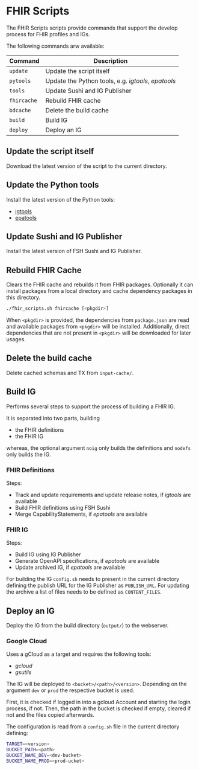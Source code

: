 # FHIR Scripts

The FHIR Scripts scripts provide commands that support the develop process for FHIR profiles and IGs.

The following commands arw available:

| Command     | Description                                         |
| ----------- | --------------------------------------------------- |
| `update`    | Update the script itself                            |
| `pytools`   | Update the Python tools, e.g. *igtools*, *epatools* |
| `tools`     | Update Sushi and IG Publisher                       |
| `fhircache` | Rebuild FHIR cache                                  |
| `bdcache`   | Delete the build cache                              |
| `build`     | Build IG                                            |
| `deploy`    | Deploy an IG                                        |

## Update the script itself

Download the latest version of the script to the current directory.

## Update the Python tools

Install the latest version of the Python tools:

* [igtools](https://github.com/onyg/req-tooling)
* [epatools](https://github.com/onyg/epa-tools)

## Update Sushi and IG Publisher

Install the latest version of FSH Sushi and IG Publisher.

## Rebuild FHIR Cache

Clears the FHIR cache and rebuilds it from FHIR packages. Optionally it can install packages from a local directory and cache dependency packages in this directory.

```bash
./fhir_scripts.sh fhircache [<pkgdir>]
```

When `<pkgdir>` is provided, the dependencies from `package.json` are read and available packages from `<pkgdir>` will be installed. Additionally, direct dependencies that are not present in `<pkgdir>` will be downloaded for later usages.

## Delete the build cache

Delete cached schemas and TX from `input-cache/`.

## Build IG

Performs several steps to support the process of building a FHIR IG.

It is separated into two parts, building

* the FHIR definitions
* the FHIR IG

whereas, the optional argument `noig` only builds the definitions and `nodefs` only builds the IG.

### FHIR Definitions

Steps:

* Track and update requirements and update release notes, if *igtools* are available
* Build FHIR definitions using FSH Sushi
* Merge CapabilityStatements, if *epatools* are available

### FHIR IG

Steps:

* Build IG using IG Publisher
* Generate OpenAPI specifications, if *epatools* are available
* Update archived IG, if *epatools* are available

For building the IG `config.sh` needs to present in the current directory defining the publish URL for the IG Publisher as `PUBLISH_URL`. For updating the archive a list of files needs to be defined as `CONTENT_FILES`.

## Deploy an IG

Deploy the IG from the build directory (`output/`) to the webserver.

### Google Cloud

Uses a gCloud as a target and requires the following tools:

* *gcloud*
* *gsutils*

The IG will be deployed to `<bucket>/<path>/<version>`. Depending on the argument `dev` or `prod` the respective bucket is used.

First, it is checked if logged in into a gcloud Account and starting the login process, if not. Then, the path in the bucket is checked if empty, cleared if not and the files copied afterwards.

The configuration is read from a `config.sh` file in the current directory defining:

```bash
TARGET=<version>
BUCKET_PATH=<path>
BUCKET_NAME_DEV=<dev-bucket>
BUCKET_NAME_PROD=<prod-ucket>
```

